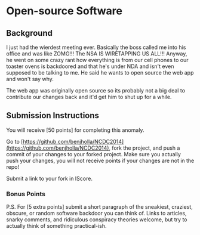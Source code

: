# Open-source Software

## Background
I just had the wierdest meeting ever.  Basically the boss called me into his office and was like ZOMG!!! The NSA IS WIRETAPPING US ALL!!!  Anyway, he went on some crazy rant how everything is from our cell phones to our toaster ovens is backdoored and that he's under NDA and isn't even supposed to be talking to me.  He said he wants to open source the web app and won't say why.

The web app was originally open source so its probably not a big deal to contribute our changes back and it'd get him to shut up for a while.

## Submission Instructions

You will receive [50 points] for completing this anomaly.

Go to [https://github.com/benjholla/NCDC2014](https://github.com/benjholla/NCDC2014), fork the project, and push a commit of your changes to your forked project. Make sure you actually push your changes, you will not receive points if your changes are not in the repo!

Submit a link to your fork in IScore.

### Bonus Points
P.S.  For [5 extra points] submit a short paragraph of the sneakiest, craziest, obscure, or random software backdoor you can think of.  Links to articles, snarky comments, and ridiculous conspiracy theories welcome, but try to actually think of something practical-ish.
